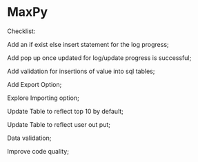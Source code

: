 # MaxPy


Checklist:

Add an if exist else insert statement for the log progress;

Add pop up once updated for log/update progress is successful;

Add validation for insertions of value into sql tables;

Add Export Option;

Explore Importing option;

Update Table to reflect top 10 by default;

Update Table to reflect user out put;

Data validation; 

Improve code quality;
